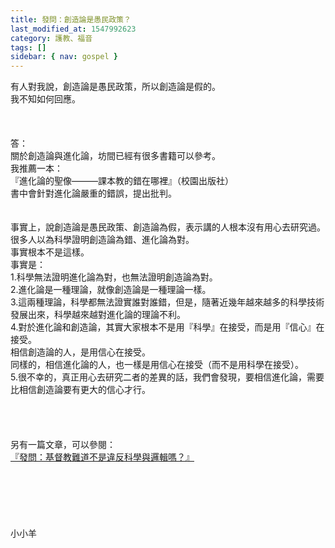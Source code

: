```yaml
---
title: 發問：創造論是愚民政策？
last_modified_at: 1547992623
category: 護教、福音
tags: []
sidebar: { nav: gospel }
---
```


<p>有人對我說，創造論是愚民政策，所以創造論是假的。<br/>我不知如何回應。<br/><!--more--><br/><br/><br/>答：<br/>關於創造論與進化論，坊間已經有很多書籍可以參考。<br/>我推薦一本：<br/>『進化論的聖像———課本教的錯在哪裡』（校園出版社）<br/>書中會針對進化論嚴重的錯誤，提出批判。<br/> <br/><br/>事實上，說創造論是愚民政策、創造論為假，表示講的人根本沒有用心去研究過。<br/>很多人以為科學證明創造論為錯、進化論為對。<br/>事實根本不是這樣。<br/>事實是：<br/>1.科學無法證明進化論為對，也無法證明創造論為對。<br/>2.進化論是一種理論，就像創造論是一種理論一樣。<br/>3.這兩種理論，科學都無法證實誰對誰錯，但是，隨著近幾年越來越多的科學技術發展出來，科學越來越對進化論的理論不利。<br/>4.對於進化論和創造論，其實大家根本不是用『科學』在接受，而是用『信心』在接受。<br/>相信創造論的人，是用信心在接受。<br/>同樣的，相信進化論的人，也一樣是用信心在接受（而不是用科學在接受）。<br/>5.很不幸的，真正用心去研究二者的差異的話，我們會發現，要相信進化論，需要比相信創造論要有更大的信心才行。<br/><br/><br/><br/><br/>另有一篇文章，可以參閱：<br/><a href="/posts/269195960">『發問：基督教難道不是違反科學與邏輯嗎？』</a><br/><br/><br/><br/><br/><br/><br/>小小羊
</p>